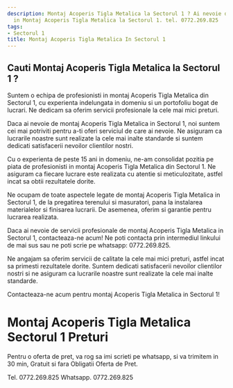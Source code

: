 ```yaml
---
description: Montaj Acoperis Tigla Metalica la Sectorul 1 ? Ai nevoie de un profesionist
  in Montaj Acoperis Tigla Metalica la Sectorul 1. tel. 0772.269.825
tags:
- Sectorul 1
title: Montaj Acoperis Tigla Metalica In Sectorul 1
---
```



## Cauti Montaj Acoperis Tigla Metalica la Sectorul 1 ?

Suntem o echipa de profesionisti in montaj Acoperis Tigla Metalica din Sectorul 1, cu experienta indelungata in domeniu si un portofoliu bogat de lucrari. Ne dedicam sa oferim servicii profesionale la cele mai mici preturi. 

Daca ai nevoie de montaj Acoperis Tigla Metalica in Sectorul 1, noi suntem cei mai potriviti pentru a-ti oferi serviciul de care ai nevoie. Ne asiguram ca lucrarile noastre sunt realizate la cele mai inalte standarde si suntem dedicati satisfacerii nevoilor clientilor nostri. 

Cu o experienta de peste 15 ani in domeniu, ne-am consolidat pozitia pe piata de profesionisti in montaj Acoperis Tigla Metalica din Sectorul 1. Ne asiguram ca fiecare lucrare este realizata cu atentie si meticulozitate, astfel incat sa obtii rezultatele dorite. 

Ne ocupam de toate aspectele legate de montaj Acoperis Tigla Metalica in Sectorul 1, de la pregatirea terenului si masuratori, pana la instalarea materialelor si finisarea lucrarii. De asemenea, oferim si garantie pentru lucrarea realizata. 

Daca ai nevoie de servicii profesionale de montaj Acoperis Tigla Metalica in Sectorul 1, contacteaza-ne acum! Ne poti contacta prin intermediul linkului de mai sus sau ne poti scrie pe whatsapp: 0772.269.825. 

Ne angajam sa oferim servicii de calitate la cele mai mici preturi, astfel incat sa primesti rezultatele dorite. Suntem dedicati satisfacerii nevoilor clientilor nostri si ne asiguram ca lucrarile noastre sunt realizate la cele mai inalte standarde. 

Contacteaza-ne acum pentru montaj Acoperis Tigla Metalica in Sectorul 1!

# Montaj Acoperis Tigla Metalica Sectorul 1 Preturi
Pentru o oferta de pret, va rog sa imi scrieti pe whatsapp, si va trimitem in 30 min, Gratuit si fara Obligatii Oferta de Pret.

Tel. 0772.269.825
Whatsapp. 0772.269.825